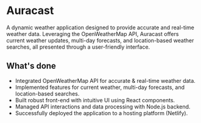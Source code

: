# Auracast

A dynamic weather application designed to provide accurate and real-time weather data. Leveraging the OpenWeatherMap API, Auracast offers current weather updates, multi-day forecasts, and location-based weather searches, all presented through a user-friendly interface.

## What's done

- Integrated OpenWeatherMap API for accurate & real-time weather data.
- Implemented features for current weather, multi-day forecasts, and location-based searches.
- Built robust front-end with intuitive UI using React components.
- Managed API interactions and data processing with Node.js backend.
- Successfully deployed the application to a hosting platform (Netlify).
